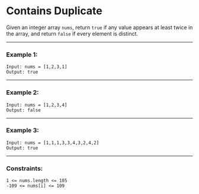 # Contains Duplicate

Given an integer array ```nums```, return ```true``` if any value appears at least twice in the array, and return ```false``` if every element is distinct.

---

### Example 1:

```
Input: nums = [1,2,3,1]
Output: true
```
---

### Example 2:

```
Input: nums = [1,2,3,4]
Output: false
```
---

### Example 3:

```
Input: nums = [1,1,1,3,3,4,3,2,4,2]
Output: true
```
---

### Constraints:

```
1 <= nums.length <= 105
-109 <= nums[i] <= 109
```
